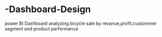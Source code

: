# -Dashboard-Design
power BI Dashboard analyzing bicycle sale by revanue,profit,custommer segment and product performance
